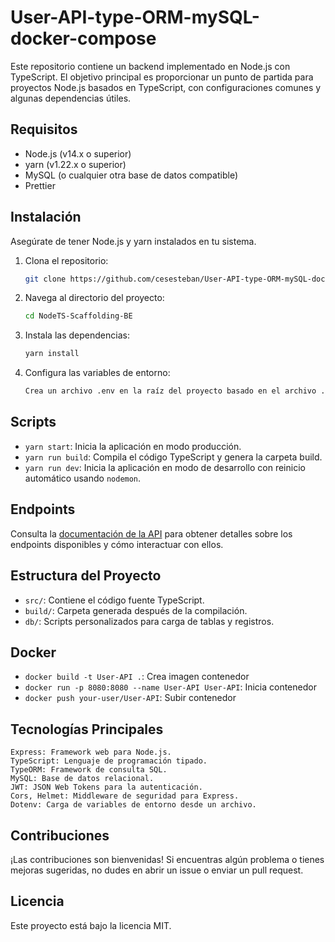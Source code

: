 # User-API-type-ORM-mySQL-docker-compose
Este repositorio contiene un backend implementado en Node.js con TypeScript. El objetivo principal es proporcionar un punto de partida para proyectos Node.js basados en TypeScript, con configuraciones comunes y algunas dependencias útiles.

## Requisitos

- Node.js (v14.x o superior)
- yarn (v1.22.x o superior)
- MySQL (o cualquier otra base de datos compatible)
- Prettier

## Instalación

Asegúrate de tener Node.js y yarn instalados en tu sistema.

1. Clona el repositorio:

   ```bash
   git clone https://github.com/cesesteban/User-API-type-ORM-mySQL-docker-compose.git

2. Navega al directorio del proyecto:

    ```bash
    cd NodeTS-Scaffolding-BE
    ```

3. Instala las dependencias:

    ```bash
    yarn install
    ```

4. Configura las variables de entorno:

    ```bash
    Crea un archivo .env en la raíz del proyecto basado en el archivo .env.example proporcionado.
    ```

## Scripts

* `yarn start`: Inicia la aplicación en modo producción.
* `yarn run build`: Compila el código TypeScript y genera la carpeta build.
* `yarn run dev`: Inicia la aplicación en modo de desarrollo con reinicio automático usando `nodemon`.

## Endpoints

Consulta la [documentación de la API]() para obtener detalles sobre los endpoints disponibles y cómo interactuar con ellos.

## Estructura del Proyecto

* `src/`: Contiene el código fuente TypeScript.
* `build/`: Carpeta generada después de la compilación.
* `db/`: Scripts personalizados para carga de tablas y registros.

## Docker

* `docker build -t User-API .`: Crea imagen contenedor 
* `docker run -p 8080:8080 --name User-API User-API`: Inicia contenedor
* `docker push your-user/User-API`: Subir contenedor

## Tecnologías Principales
    
    Express: Framework web para Node.js.
    TypeScript: Lenguaje de programación tipado.
    TypeORM: Framework de consulta SQL.
    MySQL: Base de datos relacional.
    JWT: JSON Web Tokens para la autenticación.
    Cors, Helmet: Middleware de seguridad para Express.
    Dotenv: Carga de variables de entorno desde un archivo.
    

## Contribuciones
¡Las contribuciones son bienvenidas! Si encuentras algún problema o tienes mejoras sugeridas, no dudes en abrir un issue o enviar un pull request.

## Licencia
Este proyecto está bajo la licencia MIT.
